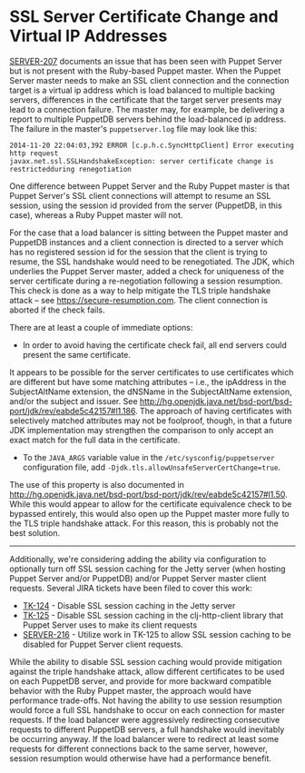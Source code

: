# SSL Server Certificate Change and Virtual IP Addresses

[SERVER-207](https://tickets.puppetlabs.com/browse/SERVER-207) documents an
issue that has been seen with Puppet Server but is not present with the
Ruby-based Puppet master.  When the Puppet Server master needs to make an SSL
client connection and the connection target is a virtual ip address which is
load balanced to multiple backing servers, differences in the certificate that
the target server presents may lead to a connection failure.  The master may,
for example, be delivering a report to multiple PuppetDB servers behind the
load-balanced ip address.  The failure in the master's `puppetserver.log` file
may look like this:

```
2014-11-20 22:04:03,392 ERROR [c.p.h.c.SyncHttpClient] Error executing http request
javax.net.ssl.SSLHandshakeException: server certificate change is restrictedduring renegotiation
```

One difference between Puppet Server and the Ruby Puppet master is that Puppet
Server's SSL client connections will attempt to resume an SSL session, using the
session id provided from the server (PuppetDB, in this case), whereas a Ruby
Puppet master will not.

For the case that a load balancer is sitting between the Puppet master and
PuppetDB instances and a client connection is directed to a server which has no
registered session id for the session that the client is trying to resume, the
SSL handshake would need to be renegotiated.  The JDK, which underlies the
Puppet Server master, added a check for uniqueness of the server certificate
during a re-negotiation following a session resumption. This check is done as a
way to help mitigate the TLS triple handshake attack – see
https://secure-resumption.com.  The client connection is aborted if the check
fails.

There are at least a couple of immediate options:

* In order to avoid having the certificate check fail, all end servers could
present the same certificate.

It appears to be possible for the server certificates to use certificates which
are different but have some matching attributes – i.e., the ipAddress in the
SubjectAltName extension, the dNSName in the SubjectAltName extension, and/or
the subject and issuer.  See
http://hg.openjdk.java.net/bsd-port/bsd-port/jdk/rev/eabde5c42157#l1.186.  The
approach of having certificates with selectively matched attributes may not be
foolproof, though, in that a future JDK implementation may strengthen the
comparison to only accept an exact match for the full data in the certificate.

* To the `JAVA_ARGS` variable value in the `/etc/sysconfig/puppetserver`
configuration file, add `-Djdk.tls.allowUnsafeServerCertChange=true`.

The use of this property is also documented in
http://hg.openjdk.java.net/bsd-port/bsd-port/jdk/rev/eabde5c42157#l1.50.  While
this would appear to allow for the certificate equivalence check to be bypassed
entirely, this would also open up the Puppet master more fully to the TLS triple
handshake attack.  For this reason, this is probably not the best solution.

---

Additionally, we're considering adding the ability via configuration to
optionally turn off SSL session caching for the Jetty server (when hosting
Puppet Server and/or PuppetDB) and/or Puppet Server master client requests.
Several JIRA tickets have been filed to cover this work:

* [TK-124](https://tickets.puppetlabs.com/browse/TK-124) - Disable SSL session
  caching in the Jetty server
* [TK-125](https://tickets.puppetlabs.com/browse/TK-125) - Disable SSL session
  caching in the clj-http-client library that Puppet Server uses to make its
  client requests
* [SERVER-216](https://tickets.puppetlabs.com/browse/SERVER-216) - Utilize work
  in TK-125 to allow SSL session caching to be disabled for Puppet Server client
  requests.

While the ability to disable SSL session caching would provide mitigation
against the triple handshake attack, allow different certificates to be used on
each PuppetDB server, and provide for more backward compatible behavior with the
Ruby Puppet master, the approach would have performance trade-offs.  Not having
the ability to use session resumption would force a full SSL handshake to occur
on each connection for master requests.  If the load balancer were aggressively
redirecting consecutive requests to different PuppetDB servers, a full handshake
would inevitably be occurring anyway.  If the load balancer were to redirect at
least some requests for different connections back to the same server, however,
session resumption would otherwise have had a performance benefit.
